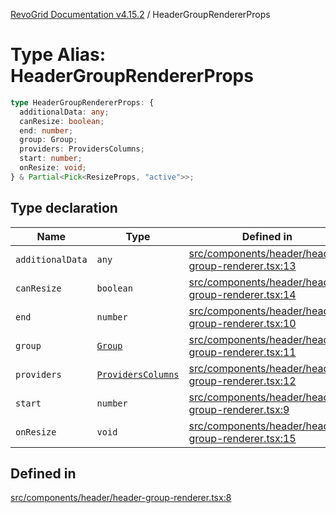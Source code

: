 [RevoGrid Documentation v4.15.2](README.md) / HeaderGroupRendererProps

# Type Alias: HeaderGroupRendererProps

```ts
type HeaderGroupRendererProps: {
  additionalData: any;
  canResize: boolean;
  end: number;
  group: Group;
  providers: ProvidersColumns;
  start: number;
  onResize: void;
} & Partial<Pick<ResizeProps, "active">>;
```

## Type declaration

| Name | Type | Defined in |
| ------ | ------ | ------ |
| `additionalData` | `any` | [src/components/header/header-group-renderer.tsx:13](https://github.com/revolist/revogrid/blob/30cfedca97f5b42c948bd2668fa87c350d2411bd/src/components/header/header-group-renderer.tsx#L13) |
| `canResize` | `boolean` | [src/components/header/header-group-renderer.tsx:14](https://github.com/revolist/revogrid/blob/30cfedca97f5b42c948bd2668fa87c350d2411bd/src/components/header/header-group-renderer.tsx#L14) |
| `end` | `number` | [src/components/header/header-group-renderer.tsx:10](https://github.com/revolist/revogrid/blob/30cfedca97f5b42c948bd2668fa87c350d2411bd/src/components/header/header-group-renderer.tsx#L10) |
| `group` | [`Group`](Interface.Group.md) | [src/components/header/header-group-renderer.tsx:11](https://github.com/revolist/revogrid/blob/30cfedca97f5b42c948bd2668fa87c350d2411bd/src/components/header/header-group-renderer.tsx#L11) |
| `providers` | [`ProvidersColumns`](Interface.ProvidersColumns.md) | [src/components/header/header-group-renderer.tsx:12](https://github.com/revolist/revogrid/blob/30cfedca97f5b42c948bd2668fa87c350d2411bd/src/components/header/header-group-renderer.tsx#L12) |
| `start` | `number` | [src/components/header/header-group-renderer.tsx:9](https://github.com/revolist/revogrid/blob/30cfedca97f5b42c948bd2668fa87c350d2411bd/src/components/header/header-group-renderer.tsx#L9) |
| `onResize` | `void` | [src/components/header/header-group-renderer.tsx:15](https://github.com/revolist/revogrid/blob/30cfedca97f5b42c948bd2668fa87c350d2411bd/src/components/header/header-group-renderer.tsx#L15) |

## Defined in

[src/components/header/header-group-renderer.tsx:8](https://github.com/revolist/revogrid/blob/30cfedca97f5b42c948bd2668fa87c350d2411bd/src/components/header/header-group-renderer.tsx#L8)
